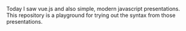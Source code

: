 Today I saw vue.js and also simple, modern javascript presentations.  
This repository is a playground for trying out the syntax from those 
presentations.
